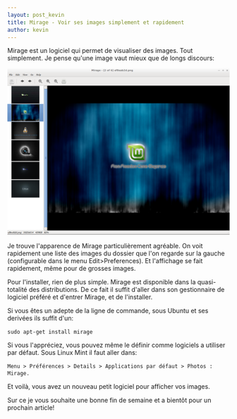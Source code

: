 ```yaml
---
layout: post_kevin
title: Mirage - Voir ses images simplement et rapidement
author: kevin
---
```


Mirage est un logiciel qui permet de visualiser des images. Tout simplement. Je pense qu'une image vaut mieux que de longs discours:
<!--break-->
![mirage](/images/mirage01.jpg)

Je trouve l'apparence de Mirage particulièrement agréable. On voit rapidement une liste des images du dossier que l'on regarde sur la gauche (configurable dans le menu Edit>Preferences). Et l'affichage se fait rapidement, même pour de grosses images.

Pour l'installer, rien de plus simple. Mirage est disponible dans la quasi-totalité des distributions. De ce fait il suffit d'aller dans son gestionnaire de logiciel préféré et d'entrer Mirage, et de l'installer.

Si vous êtes un adepte de la ligne de commande, sous Ubuntu et ses derivées ils suffit d'un:

	sudo apt-get install mirage                  


Si vous l'appréciez, vous pouvez même le définir comme logiciels a utiliser par défaut. Sous Linux Mint il faut aller dans:

	Menu > Préférences > Details > Applications par défaut > Photos : Mirage.

Et voilà, vous avez un nouveau petit logiciel pour afficher vos images.

Sur ce je vous souhaite une bonne fin de semaine et a bientôt pour un prochain article!
